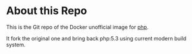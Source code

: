 # About this Repo

This is the Git repo of the Docker unofficial image for [php](https://registry.hub.docker.com/_/php/).

It fork the original one and bring back php:5.3 using current modern build system.
